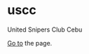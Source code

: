 # uscc
United Snipers Club Cebu

<a href="http://kimbrylle.github.io/uscc/" target="_blank">Go to</a> the page.

